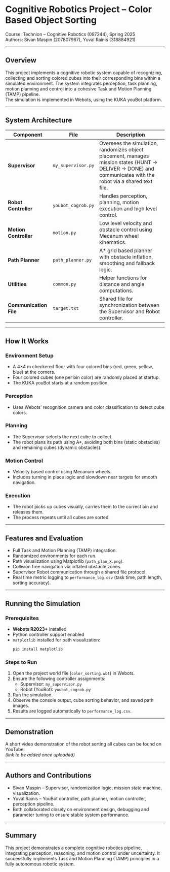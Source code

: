 # Cognitive Robotics Project – Color Based Object Sorting

Course: Technion – Cognitive Robotics (097244), Spring 2025  
Authors: Sivan Maspin (207807967), Yuval Rainis (318884921)

---

## Overview
This project implements a cognitive robotic system capable of recognizing, collecting and sorting colored cubes into their corresponding bins within a simulated environment.
The system integrates perception, task planning, motion planning and control into a cohesive Task and Motion Planning (TAMP) pipeline.  
The simulation is implemented in Webots, using the KUKA youBot platform.

---

## System Architecture

| Component | File | Description |
|------------|------|-------------|
| **Supervisor** | `my_supervisor.py` | Oversees the simulation, randomizes object placement, manages mission states (HUNT → DELIVER → DONE) and communicates with the robot via a shared text file. |
| **Robot Controller** | `youbot_cogrob.py` | Handles perception, planning, motion execution and high level control. |
| **Motion Controller** | `motion.py` | Low level velocity and obstacle control using Mecanum wheel kinematics. |
| **Path Planner** | `path_planner.py` | A* grid based planner with obstacle inflation, smoothing and fallback logic. |
| **Utilities** | `common.py` | Helper functions for distance and angle computations. |
| **Communication File** | `target.txt` | Shared file for synchronization between the Supervisor and Robot controller. |

---

## How It Works

### **Environment Setup**
- A 4×4 m checkered floor with four colored bins (red, green, yellow, blue) at the corners.  
- Four colored cubes (one per bin color) are randomly placed at startup.  
- The KUKA youBot starts at a random position.

### **Perception**
- Uses Webots’ recognition camera and color classification to detect cube colors.

### **Planning**
- The Supervisor selects the next cube to collect.  
- The robot plans its path using A\*, avoiding both bins (static obstacles) and remaining cubes (dynamic obstacles).

### **Motion Control**
- Velocity based control using Mecanum wheels.  
- Includes turning in place logic and slowdown near targets for smooth navigation.

### **Execution**
- The robot picks up cubes visually, carries them to the correct bin and releases them.  
- The process repeats until all cubes are sorted.

---

## Features and Evaluation
- Full Task and Motion Planning (TAMP) integration.  
- Randomized environments for each run.  
- Path visualization using Matplotlib (`path_plan_X.png`).  
- Collision free navigation via inflated obstacle zones.  
- Supervisor Robot communication through a shared file protocol.  
- Real time metric logging to `performance_log.csv` (task time, path length, sorting accuracy).

---

## Running the Simulation

### **Prerequisites**
- **Webots R2023+** installed  
- Python controller support enabled  
- `matplotlib` installed for path visualization:
  ```bash
  pip install matplotlib
  ```

### **Steps to Run**
1. Open the project world file (`color_sorting.wbt`) in Webots.  
2. Ensure the following controller assignments:  
   - Supervisor: `my_supervisor.py`  
   - Robot (YouBot): `youbot_cogrob.py`  
3. Run the simulation.  
4. Observe the console output, cube sorting behavior, and saved path images.  
5. Results are logged automatically to `performance_log.csv`.  

---

## Demonstration
A short video demonstration of the robot sorting all cubes can be found on YouTube:  
*(link to be added once uploaded)*

---

## Authors and Contributions
- Sivan Maspin – Supervisor, randomization logic, mission state machine, visualization.  
- Yuval Rainis – YouBot controller, path planner, motion controller, perception pipeline.  
- Both collaborated closely on environment design, debugging and parameter tuning to ensure stable system performance.

---

## Summary
This project demonstrates a complete cognitive robotics pipeline, integrating perception, reasoning, and motion control under uncertainty.  It successfully implements Task and Motion Planning (TAMP) principles in a fully autonomous robotic system.
